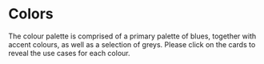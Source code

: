 # Colors

The colour palette is comprised of a primary palette of blues, together with accent colours, as well as a selection of greys. Please click on the cards to reveal the use cases for each colour.
